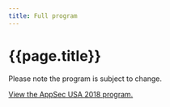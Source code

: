 ```yaml
---
title: Full program
---
```


# {{page.title}}

Please note the program is subject to change.

<a id="sched-embed" href="https://appsecus2018.sched.com/">View the AppSec USA 2018 program.</a><script type="text/javascript" src="//appsecus2018.sched.com/js/embed.js"></script>
